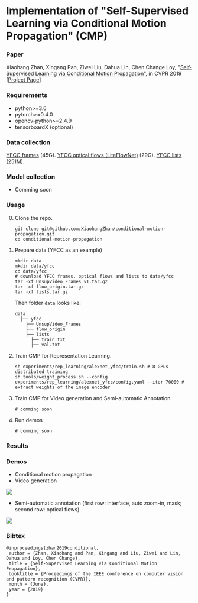 # Implementation of "Self-Supervised Learning via Conditional Motion Propagation" (CMP)

### Paper

Xiaohang Zhan, Xingang Pan, Ziwei Liu, Dahua Lin, Chen Change Loy, "[Self-Supervised Learning via Conditional Motion Propagation](https://arxiv.org/abs/1903.11412)", in CVPR 2019 [[Project Page](http://mmlab.ie.cuhk.edu.hk/projects/CMP/)]

### Requirements
 
* python>=3.6
* pytorch>=0.4.0
* opencv-python>=2.4.9
* tensorboardX (optional)

### Data collection

[YFCC frames](https://dl.fbaipublicfiles.com/unsupervised-video/UnsupVideo_Frames_v1.tar.gz) (45G).
[YFCC optical flows (LiteFlowNet)](https://drive.google.com/open?id=1S_TU1UjKms-U_Q4bOhXfUfIJX5hgwOtq) (29G).
[YFCC lists](https://drive.google.com/open?id=1ObzO7xWXolPKrIC39XCvjttZYEoVn6k2) (251M).

### Model collection

* Comming soon

### Usage
0. Clone the repo.

    ```shell
    git clone git@github.com:XiaohangZhan/conditional-motion-propagation.git
    cd conditional-motion-propagation
    ```

1. Prepare data (YFCC as an example)

    ```shell
    mkdir data
    mkdir data/yfcc
    cd data/yfcc
    # download YFCC frames, optical flows and lists to data/yfcc
    tar -xf UnsupVideo_Frames_v1.tar.gz
    tar -xf flow_origin.tar.gz
    tar -xf lists.tar.gz
    ```
    Then folder `data` looks like:
    ```
    data
      ├── yfcc
        ├── UnsupVideo_Frames
        ├── flow_origin
        ├── lists
          ├── train.txt
          ├── val.txt
    ```

2. Train CMP for Representation Learning.

    ```shell
    sh experiments/rep_learning/alexnet_yfcc/train.sh # 8 GPUs distributed training
    sh tools/weight_process.sh --config experiments/rep_learning/alexnet_yfcc/config.yaml --iter 70000 # extract weights of the image encoder
    ```

3. Train CMP for Video generation and Semi-automatic Annotation.

    ```shell
    # comming soon
    ```

4. Run demos

    ```shell
    # comming soon
    ```

### Results

### Demos

* Conditional motion propagation
* Video generation

![](demos/demo_video_generation.gif)

* Semi-automatic annotation (first row: interface, auto zoom-in, mask; second row: optical flows)

![](demos/demo_annotation.gif)

### Bibtex

```
@inproceedings{zhan2019conditional,
 author = {Zhan, Xiaohang and Pan, Xingang and Liu, Ziwei and Lin, Dahua and Loy, Chen Change},
 title = {Self-Supervised Learning via Conditional Motion Propagation},
 booktitle = {Proceedings of the IEEE conference on computer vision and pattern recognition (CVPR)},
 month = {June},
 year = {2019}
}
```
